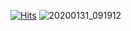 [![Hits](https://hits.seeyoufarm.com/api/count/incr/badge.svg?url=https%3A%2F%2Fgithub.com%2Fdong-tak123&count_bg=%2300D53B&title_bg=%23000000&icon=&icon_color=%23CF0303&title=hits&edge_flat=false)](https://hits.seeyoufarm.com)
![20200131_091912](https://user-images.githubusercontent.com/77623014/130437070-593248c0-cdd5-48ef-980b-745558f80e8e.jpg)

<!--
**dong-tak123/dong-tak123** is a ✨ _special_ ✨ repository because its `README.md` (this file) appears on your GitHub profile.

Here are some ideas to get you started:

- 🔭 I’m currently working on ...
- 🌱 I’m currently learning ...
- 👯 I’m looking to collaborate on ...
- 🤔 I’m looking for help with ...
- 💬 Ask me about ...
- 📫 How to reach me: ...
- 😄 Pronouns: ...
- ⚡ Fun fact: ...
-->
